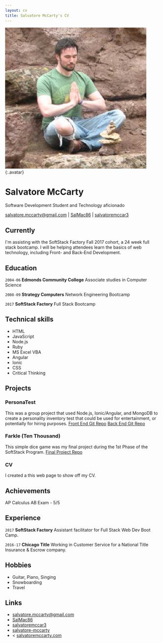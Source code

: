 ```yaml
---
layout: cv
title: Salvatore McCarty's CV
---
```


![Salvatore](./media/salmed.png){:.avatar}

# Salvatore McCarty
Software Development Student and Technology aficionado

<div id="webaddress">
<a href="mailto:">salvatore.mccarty@gmail.com</a>
|
<i class="fa fa-github"></i> <a href="http://github.com/SalMac86">SalMac86</a>
|
<i class="fa fa-twitter"></i> <a href="http://twitter.com/salvatoremccar3">salvatoremccar3</a>
</div>


## Currently

I'm assisting with the SoftStack Factory Fall 2017 cohort, a 24 week full stack bootcamp. I will be helping attendees learn the basics of web technology, including Front- and Back-End Development.

## Education

`2004-06`
__Edmonds Community College__ Associate studies in Computer Science

`2008-09`
__Strategy Computers__ Network Engineering Bootcamp

`2017`
__SoftStack Factory__ Full Stack Bootcamp

## Technical skills

* HTML
* JavaScript
* Node.js
* Ruby
* MS Excel VBA
* Angular
* Ionic
* CSS
* Critical Thinking

## Projects

### PersonaTest

This was a group project that used Node.js, Ionic/Angular, and MongoDB to create a personality inventory test that could be used for entertainment, or potentially for hiring purposes.
<a href="https://github.com/SoftStackFactory/PersonaTest-UI">Front End Git Repo</a>
<a href="https://github.com/SoftStackFactory/Pt-Backend">Back End Git Repo</a>

### Farkle (Ten Thousand)

This simple dice game was my final project during the 1st Phase of the SoftStack Program.
<a href="https://github.com/SalMac86/SSF-FinalApp">Final Project Repo</a>

### CV

I created a this web page to show off my CV.  

## Achievements

AP Calculus AB Exam - 5/5

## Experience

`2017`
__SoftStack Factory__
Assistant facilitator for Full Stack Web Dev Boot Camp.

`2016-17`
__Chicago Title__ 
 Working in Customer Service for a National Title Insurance & Escrow company.

## Hobbies

* Guitar, Piano, Singing
* Snowboarding 
* Travel

## Links

* <i class="fa fa-envelope"></i> <a href="mailto:">salvatore.mccarty@gmail.com</a><br />
* <i class="fa fa-github"></i> <a href="http://github.com/SalMac86">SalMac86</a><br />
* <i class="fa fa-twitter"></i> <a href="http://twitter.com/salvatoremccar3">salvatoremccar3</a><br />
* <i class="fa fa-stack-overflow"></i> <a href="https://stackoverflow.com/users/6126907/salvatore-mccarty">salvatore-mccarty</a><br />
* <i class="fa fa-home"></i>< <a href="http://salvatoremccarty.com">salvatoremccarty.com</a>


